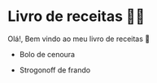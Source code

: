  

# Livro de receitas :man_cook:



Olá!, Bem vindo ao meu livro de receitas :wave:

- Bolo de cenoura

- Strogonoff de frando

  



